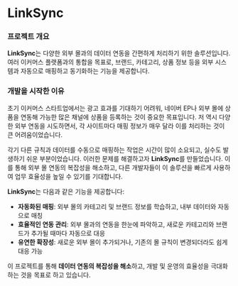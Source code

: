 # LinkSync

### 프로젝트 개요
**LinkSync**는 다양한 외부 몰과의 데이터 연동을 간편하게 처리하기 위한 솔루션입니다. 여러 이커머스 플랫폼과의 통합을 목표로, 브랜드, 카테고리, 상품 정보 등을 외부 시스템과 자동으로 매핑하고 동기화하는 기능을 제공합니다.

### 개발을 시작한 이유
초기 이커머스 스타트업에서는 광고 효과를 기대하기 어려워, 네이버 EP나 외부 몰에 상품을 연동해 가능한 많은 채널에 상품을 등록하는 것이 중요한 목표입니다. 저 역시 다양한 외부 연동을 시도하면서, 각 사이트마다 매핑 정보가 매우 달라 이를 처리하는 것이 큰 어려움이었습니다.

각기 다른 규칙과 데이터를 수동으로 매핑하는 작업은 시간이 많이 소요되고, 실수도 발생하기 쉬운 부분이었습니다. 이러한 문제를 해결하고자 **LinkSync**를 만들었습니다. 이를 통해 외부 몰 연동의 복잡성을 해소하고, 다른 개발자들이 이 솔루션을 빠르게 사용하여 업무 효율성을 높일 수 있기를 기대합니다.

**LinkSync**는 다음과 같은 기능을 제공합니다:
- **자동화된 매핑**: 외부 몰의 카테고리 및 브랜드 정보를 학습하고, 내부 데이터와 자동으로 매칭
- **효율적인 연동 관리**: 외부 몰과의 연동을 한눈에 파악하고, 새로운 카테고리와 브랜드가 추가될 때마다 자동으로 대응
- **유연한 확장성**: 새로운 외부 몰이 추가되거나, 기존의 몰 규칙이 변경되더라도 쉽게 대응 가능

이 프로젝트를 통해 **데이터 연동의 복잡성을 해소**하고, 개발 및 운영의 효율성을 극대화하는 것을 목표로 하고 있습니다.
